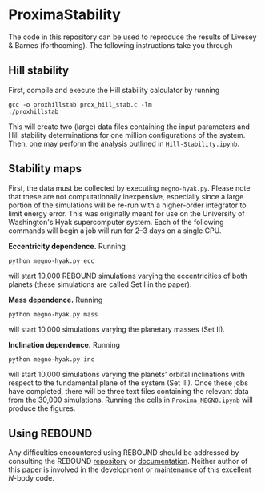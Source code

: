 # ProximaStability

The code in this repository can be used to reproduce the results of Livesey & Barnes (forthcoming). The following instructions take you through

## Hill stability

First, compile and execute the Hill stability calculator by running

```
gcc -o proxhillstab prox_hill_stab.c -lm
./proxhillstab
```

This will create two (large) data files containing the input parameters and Hill stability determinations for one million configurations of the system. Then, one may perform the analysis outlined in `Hill-Stability.ipynb`.

## Stability maps

First, the data must be collected by executing `megno-hyak.py`. Please note that these are not computationally inexpensive, especially since a large portion of the simulations will be re-run with a higher-order integrator to limit energy error. This was originally meant for use on the University of Washington's Hyak supercomputer system. Each of the following commands will begin a job will run for 2–3 days on a single CPU.

**Eccentricity dependence.** Running

```
python megno-hyak.py ecc
```

will start 10,000 REBOUND simulations varying the eccentricities of both planets (these simulations are called Set I in the paper).

**Mass dependence.** Running

```
python megno-hyak.py mass
```

will start 10,000 simulations varying the planetary masses (Set II).

**Inclination dependence.** Running

```
python megno-hyak.py inc
```

will start 10,000 simulations varying the planets' orbital inclinations with respect to the fundamental plane of the system (Set III). Once these jobs have completed, there will be three text files containing the relevant data from the 30,000 simulations. Running the cells in `Proxima_MEGNO.ipynb` will produce the figures.

## Using REBOUND

Any difficulties encountered using REBOUND should be addressed by consulting the REBOUND [repository](https://github.com/hannorein/rebound) or [documentation](https://rebound.readthedocs.io/en/latest/). Neither author of this paper is involved in the development or maintenance of this excellent $N$-body code.
